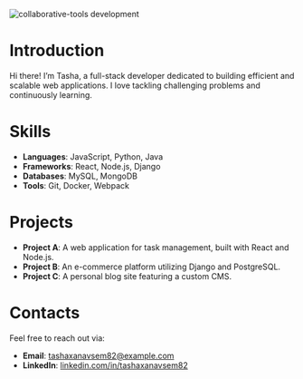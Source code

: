 ![collaborative-tools development](https://media2.giphy.com/media/v1.Y2lkPTdiYzJhNDkwNjRtdXVlOXA1MXl2cDh2cm1teGdoYm5sZTNyYmhxeHV4MW4xYzNpMSZlcD12MV9naWZzX3NlYXJjaCZjdD1n/VEUrjKtljPbshsWOR6/giphy.gif)

# Introduction
Hi there! I’m Tasha, a full-stack developer dedicated to building efficient and scalable web applications. I love tackling challenging problems and continuously learning.

# Skills
- **Languages**: JavaScript, Python, Java
- **Frameworks**: React, Node.js, Django
- **Databases**: MySQL, MongoDB
- **Tools**: Git, Docker, Webpack

# Projects
- **Project A**: A web application for task management, built with React and Node.js.
- **Project B**: An e-commerce platform utilizing Django and PostgreSQL.
- **Project C**: A personal blog site featuring a custom CMS.

# Contacts
Feel free to reach out via:
- **Email**: tashaxanavsem82@example.com
- **LinkedIn**: [linkedin.com/in/tashaxanavsem82](https://linkedin.com/in/tashaxanavsem82)